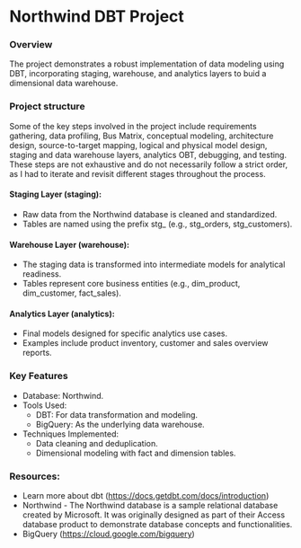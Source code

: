 # Northwind DBT Project



### Overview
The project demonstrates a robust implementation of data modeling using DBT, incorporating staging, warehouse, and analytics layers to buid a dimensional data warehouse.


### Project structure
Some of the key steps involved in the project include requirements gathering, data profiling, Bus Matrix, conceptual modeling, architecture design, source-to-target mapping, logical and physical model design, staging and data warehouse layers, analytics OBT, debugging, and testing. These steps are not exhaustive and do not necessarily follow a strict order, as I had to iterate and revisit different stages throughout the process.

#### Staging Layer (staging):
- Raw data from the Northwind database is cleaned and standardized.
- Tables are named using the prefix stg_ (e.g., stg_orders, stg_customers).

#### Warehouse Layer (warehouse):

- The staging data is transformed into intermediate models for analytical readiness.
- Tables represent core business entities (e.g., dim_product, dim_customer, fact_sales).

#### Analytics Layer (analytics):
- Final models designed for specific analytics use cases.
- Examples include product inventory, customer and sales overview reports.



### Key Features
- Database: Northwind.
- Tools Used:
  - DBT: For data transformation and modeling.
  - BigQuery: As the underlying data warehouse.
- Techniques Implemented:
  - Data cleaning and deduplication.
  - Dimensional modeling with fact and dimension tables.



### Resources:
- Learn more about dbt (https://docs.getdbt.com/docs/introduction)
- Northwind - The Northwind database is a sample relational database created by Microsoft. It was originally designed as part of their Access database product to demonstrate database concepts and functionalities.
- BigQuery (https://cloud.google.com/bigquery)
